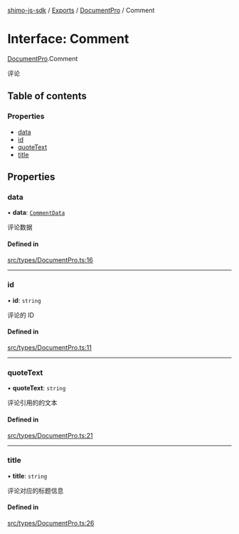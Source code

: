 [shimo-js-sdk](/README.md) / [Exports](/modules.md) / [DocumentPro](/modules/DocumentPro.md) / Comment

# Interface: Comment

[DocumentPro](/modules/DocumentPro.md).Comment

评论

## Table of contents

### Properties

- [data](/interfaces/DocumentPro.Comment.md#data)
- [id](/interfaces/DocumentPro.Comment.md#id)
- [quoteText](/interfaces/DocumentPro.Comment.md#quotetext)
- [title](/interfaces/DocumentPro.Comment.md#title)

## Properties

### data

• **data**: [`CommentData`](/interfaces/DocumentPro.CommentData.md)

评论数据

#### Defined in

[src/types/DocumentPro.ts:16](https://github.com/byte9527/shimo-js-sdk/blob/2387f1f/src/types/DocumentPro.ts#L16)

___

### id

• **id**: `string`

评论的 ID

#### Defined in

[src/types/DocumentPro.ts:11](https://github.com/byte9527/shimo-js-sdk/blob/2387f1f/src/types/DocumentPro.ts#L11)

___

### quoteText

• **quoteText**: `string`

评论引用的的文本

#### Defined in

[src/types/DocumentPro.ts:21](https://github.com/byte9527/shimo-js-sdk/blob/2387f1f/src/types/DocumentPro.ts#L21)

___

### title

• **title**: `string`

评论对应的标题信息

#### Defined in

[src/types/DocumentPro.ts:26](https://github.com/byte9527/shimo-js-sdk/blob/2387f1f/src/types/DocumentPro.ts#L26)
